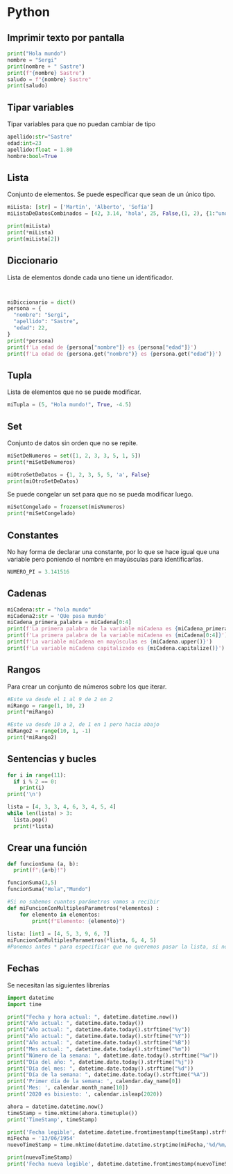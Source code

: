 # Python

## Imprimir texto por pantalla

```python
print("Hola mundo")
nombre = "Sergi"
print(nombre + " Sastre")
print(f"{nombre} Sastre")
saludo = f"{nombre} Sastre"
print(saludo)
```

## Tipar variables

Tipar variables para que no puedan cambiar de tipo

```python
apellido:str="Sastre"
edad:int=23
apellido:float = 1.80
hombre:bool=True
```

## Lista

Conjunto de elementos. Se puede específicar que sean de un único tipo.

```python
miLista: [str] = ['Martín', 'Alberto', 'Sofía'] 
miListaDeDatosCombinados = [42, 3.14, 'hola', 25, False,(1, 2), {1:"uno", 2:"dos"}]

print(miLista)
print(*miLista)
print(miLista[2])
```

## Diccionario

Lista de elementos donde cada uno tiene un identificador.

```python


miDiccionario = dict()
persona = {
  "nombre": "Sergi",
  "apellido": "Sastre",
  "edad": 22,
}
print(*persona)
print(f'La edad de {persona["nombre"]} es {persona["edad"]}')
print(f'La edad de {persona.get("nombre")} es {persona.get("edad")}')
```

## Tupla

Lista de elementos que no se puede modificar.

```python
miTupla = (5, "Hola mundo!", True, -4.5)
```

## Set

Conjunto de datos sin orden que no se repite.

```python
miSetDeNumeros = set([1, 2, 3, 3, 5, 1, 5])
print(*miSetDeNumeros)

miOtroSetDeDatos = {1, 2, 3, 5, 5, 'a', False}
print(miOtroSetDeDatos)
```

Se puede congelar un set para que no se pueda modificar luego.

```python
miSetCongelado = frozenset(misNumeros)
print(*miSetCongelado)
```



## Constantes

No hay forma de declarar una constante, por lo que se hace igual que una variable pero poniendo el nombre en mayúsculas para identificarlas.

```python
NUMERO_PI = 3.141516
```

## Cadenas

```python
miCadena:str = "hola mundo"
miCadena2:str = 'QUe pasa mundo'
miCadena_primera_palabra = miCadena[0:4]
print(f'La primera palabra de la variable miCadena es {miCadena_primera_palabra}')
print(f'La primera palabra de la variable miCadena es {miCadena[0:4]}')
print(f'La variable miCadena en mayúsculas es {miCadena.upper()}')
print(f'La variable miCadena capitalizado es {miCadena.capitalize()}')
```

## Rangos

Para crear un conjunto de números sobre los que iterar.

```python
#Este va desde el 1 al 9 de 2 en 2
miRango = range(1, 10, 2)
print(*miRango)

#Este va desde 10 a 2, de 1 en 1 pero hacia abajo
miRango2 = range(10, 1, -1)
print(*miRango2)
```

## Sentencias y bucles

```python
for i in range(11):
  if i % 2 == 0:
    print(i)
print('\n')

lista = [4, 3, 3, 4, 6, 3, 4, 5, 4]
while len(lista) > 3:
  lista.pop()
  print(*lista)
```

## Crear una función

```python
def funcionSuma (a, b):
  print(f"¡{a+b}!")

funcionSuma(3,5)
funcionSuma("Hola","Mundo")
```

```python
#Si no sabemos cuantos parámetros vamos a recibir
def miFuncionConMultiplesParametros(*elementos) :
    for elemento in elementos:
        print(f"Elemento: {elemento}")
        
lista: [int] = [4, 5, 3, 9, 6, 7]
miFuncionConMultiplesParametros(*lista, 6, 4, 5)
#Ponemos antes * para especificar que no queremos pasar la lista, si no sus valores
```

## Fechas

Se necesitan las siguientes librerías

```python
import datetime
import time
```

```python
print("Fecha y hora actual: ", datetime.datetime.now())
print("Año actual: ", datetime.date.today())
print("Año actual: ", datetime.date.today().strftime("%y"))
print("Año actual: ", datetime.date.today().strftime("%Y"))
print("Año actual: ", datetime.date.today().strftime("%B"))
print("Mes actual: ", datetime.date.today().strftime("%m"))
print("Número de la semana: ", datetime.date.today().strftime("%w"))
print("Día del año: ", datetime.date.today().strftime("%j"))
print("Día del mes: ", datetime.date.today().strftime("%d"))
print("Día de la semana: ", datetime.date.today().strftime("%A"))
print('Primer día de la semana: ', calendar.day_name[0])
print('Mes: ', calendar.month_name[10])
print('2020 es bisiesto: ', calendar.isleap(2020))
```

```python
ahora = datetime.datetime.now()
timeStamp = time.mktime(ahora.timetuple())
print('TimeStamp', timeStamp)

print('Fecha legible', datetime.datetime.fromtimestamp(timeStamp).strftime('%Y-%m-%d %H:%M:%S'))
miFecha = '13/06/1954'
nuevoTimeStamp = time.mktime(datetime.datetime.strptime(miFecha,'%d/%m/%Y').timetuple())

print(nuevoTimeStamp)
print('Fecha nueva legible', datetime.datetime.fromtimestamp(nuevoTimeStamp).strftime('%Y-%m-%d'))


```

